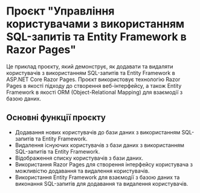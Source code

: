# Проєкт "Управління користувачами з використанням SQL-запитів та Entity Framework в Razor Pages"
Це приклад проєкту, який демонструє, як додавати та видаляти користувачів з використанням SQL-запитів та Entity Framework в ASP.NET Core Razor Pages. Проєкт використовує технологію Razor Pages в якості підходу до створення веб-інтерфейсу, а також Entity Framework в якості ORM (Object-Relational Mapping) для взаємодії з базою даних.

## Основні функції проєкту
- Додавання нових користувачів до бази даних з використанням SQL-запитів та Entity Framework.
- Видалення існуючих користувачів з бази даних з використанням SQL-запитів та Entity Framework.
- Відображення списку користувачів з бази даних.
- Використання Razor Pages для створення інтерфейсу користувача з можливістю додавання та видалення користувачів.
- Використання Entity Framework для взаємодії з базою даних та виконання SQL-запитів для додавання та видалення користувачів.
